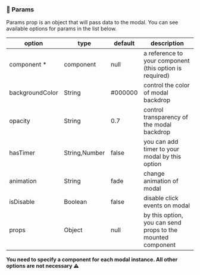 ### 📝 Params
Params prop is an object that will pass data to the modal. You can see available options for params in the list below.

| option | type  |  default  |  description  | 
| ------------ | ------------ | ------------ | ------------ |
|  component *  | component  | null  | a reference to your component (this option is required) | 
|  backgroundColor  | String  | #000000  | control the color of modal backdrop  | 
|  opacity  | String  | 0.7  | control transparency of the modal backdrop  | 
|  hasTimer  | String,Number  |  false  | you can add timer to your modal by this option  | 
|  animation  | String  |  fade  | change animation of modal  | 
|  isDisable  | Boolean  |  false  | disable click events on modal  | 
|  props  | Object  |  null  | by this option, you can send props to the mounted component  | 

**You need to specify a component for each modal instance. All other options are not necessary ⚠️**